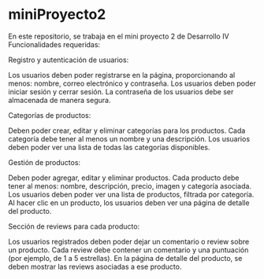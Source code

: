 # miniProyecto2
En este repositorio, se trabaja en el mini proyecto 2 de Desarrollo IV
Funcionalidades requeridas:

Registro y autenticación de usuarios:

Los usuarios deben poder registrarse en la página, proporcionando al menos: nombre, correo electrónico y contraseña.
Los usuarios deben poder iniciar sesión y cerrar sesión.
La contraseña de los usuarios debe ser almacenada de manera segura.

Categorías de productos:

Deben poder crear, editar y eliminar categorías para los productos.
Cada categoría debe tener al menos un nombre y una descripción.
Los usuarios deben poder ver una lista de todas las categorías disponibles.

Gestión de productos:

Deben poder agregar, editar y eliminar productos.
Cada producto debe tener al menos: nombre, descripción, precio, imagen y categoría asociada.
Los usuarios deben poder ver una lista de productos, filtrada por categoría.
Al hacer clic en un producto, los usuarios deben ver una página de detalle del producto.

Sección de reviews para cada producto:

Los usuarios registrados deben poder dejar un comentario o review sobre un producto.
Cada review debe contener un comentario y una puntuación (por ejemplo, de 1 a 5 estrellas).
En la página de detalle del producto, se deben mostrar las reviews asociadas a ese producto.
